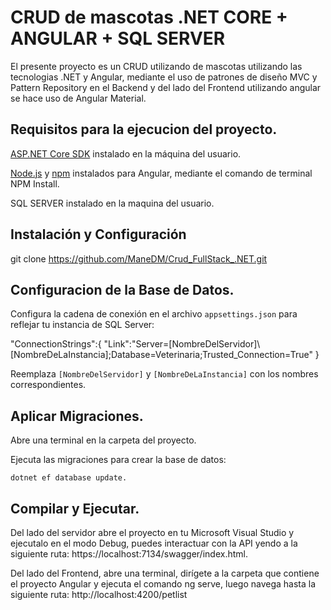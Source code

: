 # CRUD de mascotas .NET CORE + ANGULAR + SQL SERVER

El presente proyecto es un CRUD utilizando de mascotas utilizando las tecnologias  .NET y Angular, mediante el uso de patrones de diseño MVC y Pattern Repository en el Backend y del lado del Frontend utilizando angular se hace uso de Angular Material.

## Requisitos para la ejecucion del proyecto.

[ASP.NET Core SDK](https://dotnet.microsoft.com/download) instalado en la máquina del usuario.

[Node.js](https://nodejs.org/) y [npm](https://www.npmjs.com/) instalados para Angular, mediante el comando de terminal NPM Install.

SQL SERVER instalado en la maquina del usuario. 

## Instalación y Configuración

git clone https://github.com/ManeDM/Crud_FullStack_.NET.git


## Configuracion de la Base de Datos.

Configura la cadena de conexión en el archivo `appsettings.json` para reflejar tu instancia de SQL Server:

"ConnectionStrings":{
    "Link":"Server=[NombreDelServidor]\\[NombreDeLaInstancia];Database=Veterinaria;Trusted_Connection=True"
}

Reemplaza `[NombreDelServidor]` y `[NombreDeLaInstancia]` con los nombres correspondientes.

## Aplicar Migraciones.

Abre una terminal en la carpeta del proyecto.

Ejecuta las migraciones para crear la base de datos:

    dotnet ef database update.


## Compilar y Ejecutar.

Del lado del servidor abre el proyecto en tu  Microsoft Visual Studio y ejecutalo en el modo Debug, puedes interactuar con la API yendo a la siguiente ruta: https://localhost:7134/swagger/index.html.

Del lado del Frontend, abre una terminal, dirígete a la carpeta que contiene el proyecto Angular y ejecuta el comando ng serve, luego navega hasta la siguiente ruta: http://localhost:4200/petlist
